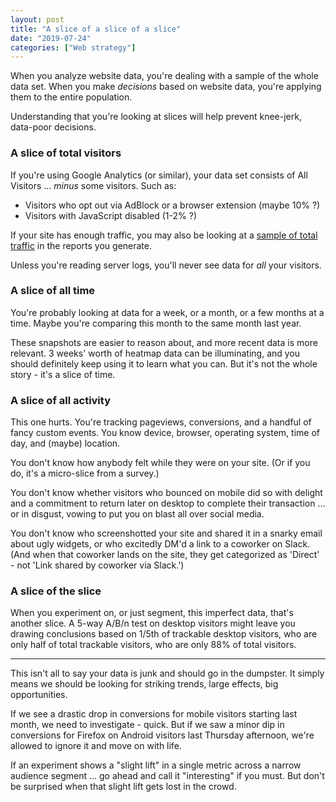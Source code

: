 ```yaml
---
layout: post
title: "A slice of a slice of a slice"
date: "2019-07-24"
categories: ["Web strategy"]
---
```


When you analyze website data, you're dealing with a sample of the whole data set. When you make _decisions_ based on website data, you're applying them to the entire population.

Understanding that you're looking at slices will help prevent knee-jerk, data-poor decisions.

### A slice of total visitors

If you're using Google Analytics (or similar), your data set consists of All Visitors ... _minus_ some visitors. Such as:

- Visitors who opt out via AdBlock or a browser extension (maybe 10% ?)
- Visitors with JavaScript disabled (1-2% ?)

If your site has enough traffic, you may also be looking at a [sample of total traffic](https://support.google.com/analytics/answer/2637192?hl=en) in the reports you generate.

Unless you're reading server logs, you'll never see data for _all_ your visitors.

### A slice of all time

You're probably looking at data for a week, or a month, or a few months at a time. Maybe you're comparing this month to the same month last year.

These snapshots are easier to reason about, and more recent data is more relevant. 3 weeks' worth of heatmap data can be illuminating, and you should definitely keep using it to learn what you can. But it's not the whole story - it's a slice of time.

### A slice of all activity

This one hurts. You're tracking pageviews, conversions, and a handful of fancy custom events. You know device, browser, operating system, time of day, and (maybe) location.

You don't know how anybody felt while they were on your site. (Or if you do, it's a micro-slice from a survey.)

You don't know whether visitors who bounced on mobile did so with delight and a commitment to return later on desktop to complete their transaction ... or in disgust, vowing to put you on blast all over social media.

You don't know who screenshotted your site and shared it in a snarky email about ugly widgets, or who excitedly DM'd a link to a coworker on Slack. (And when that coworker lands on the site, they get categorized as 'Direct' - not 'Link shared by coworker via Slack.')

### A slice of the slice

When you experiment on, or just segment, this imperfect data, that's another slice. A 5-way A/B/n test on desktop visitors might leave you drawing conclusions based on 1/5th of trackable desktop visitors, who are only half of total trackable visitors, who are only 88% of total visitors.

* * *

This isn't all to say your data is junk and should go in the dumpster. It simply means we should be looking for striking trends, large effects, big opportunities.

If we see a drastic drop in conversions for mobile visitors starting last month, we need to investigate - quick. But if we saw a minor dip in conversions for Firefox on Android visitors last Thursday afternoon, we're allowed to ignore it and move on with life.

If an experiment shows a "slight lift" in a single metric across a narrow audience segment ... go ahead and call it "interesting" if you must. But don't be surprised when that slight lift gets lost in the crowd.
